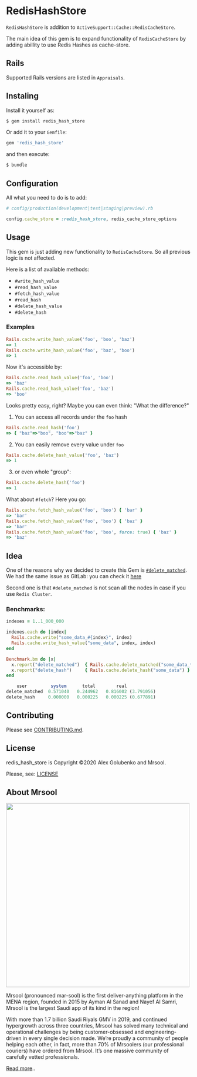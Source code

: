 # RedisHashStore
`RedisHashStore` is addition to `ActiveSupport::Cache::RedisCacheStore`.

The main idea of this gem is to expand functionality of `RedisCacheStore` by adding abillity to use Redis Hashes as cache-store.

## Rails
Supported Rails versions are listed in `Appraisals`. 
## Instaling
Install it yourself as:
```bash
$ gem install redis_hash_store
```
Or add it to your `Gemfile`:
```ruby
gem 'redis_hash_store'
```
and then execute:
```bash
$ bundle
```

## Configuration
All what you need to do is to add:
```ruby
# config/production(development|test|staging|preview).rb

config.cache_store = :redis_hash_store, redis_cache_store_options
```

## Usage
This gem is just adding new functionality to `RedisCacheStore`.
So all previous logic is not affected.

Here is a list of available methods:

* `#write_hash_value`
* `#read_hash_value`
* `#fetch_hash_value`
* `#read_hash`
* `#delete_hash_value`
* `#delete_hash`

### Examples

```ruby
Rails.cache.write_hash_value('foo', 'boo', 'baz')
=> 1
Rails.cache.write_hash_value('foo', 'baz', 'boo')
=> 1
```

Now it's accessible by:

```ruby
Rails.cache.read_hash_value('foo', 'boo')
=> 'baz'
Rails.cache.read_hash_value('foo', 'baz')
=> 'boo'
```

Looks pretty easy, right? Maybe you can even think: "What the difference?"


1. You can access all records under the `foo` hash
```ruby
Rails.cache.read_hash('foo')
=> { "baz"=>"boo", "boo"=>"baz" }
```
2. You can easily remove every value under `foo`
```ruby
Rails.cache.delete_hash_value('foo', 'baz')
=> 1
```
3. or even whole "group":
```ruby
Rails.cache.delete_hash('foo')
=> 1
```

What about `#fetch`?
Here you go:
```ruby
Rails.cache.fetch_hash_value('foo', 'boo') { 'bar' }
=> 'bar'
Rails.cache.fetch_hash_value('foo', 'boo') { 'baz' }
=> 'bar'
Rails.cache.fetch_hash_value('foo', 'boo', force: true) { 'baz' }
=> 'baz'
```

## Idea
One of the reasons why we decided to create this Gem is [`#delete_matched`](https://apidock.com/rails/ActiveSupport/Cache/Store/delete_matched).
We had the same issue as GitLab: you can check it [here](https://gitlab.com/gitlab-org/gitlab/-/issues/201808)

Second one is that `#delete_matched` is not scan all the nodes in case if you use `Redis Cluster`.

### Benchmarks:
```ruby
indexes = 1..1_000_000

indexes.each do |index|
  Rails.cache.write("some_data_#{index}", index)
  Rails.cache.write_hash_value("some_data", index, index)
end

Benchmark.bm do |x|
  x.report("delete_matched")  { Rails.cache.delete_matched("some_data_*") }
  x.report("delete_hash")     { Rails.cache.delete_hash("some_data") }
end

    user         system      total        real
delete_matched  0.571040   0.244962   0.816002 (3.791056)
delete_hash     0.000000   0.000225   0.000225 (0.677891)
```

## Contributing
Please see [CONTRIBUTING.md](https://github.com/mrsool/redis_hash_store/blob/master/CONTRIBUTING.md).

## License
redis_hash_store is Copyright ©2020 Alex Golubenko and Mrsool.

Please, see: [LICENSE](https://github.com/mrsool/redis_hash_store/blob/master/LICENSE)

## About Mrsool
<img src="https://miro.medium.com/max/2000/1*SRVN-sOkDz1if2YtezsCSQ.png" width="500">

Mrsool (pronounced mar-sool) is the first deliver-anything platform in the MENA region, founded in 2015 by Ayman Al Sanad and Nayef Al Samri, Mrsool is the largest Saudi app of its kind in the region!

With more than 1.7 billion Saudi Riyals GMV in 2019, and continued hypergrowth across three countries, Mrsool has solved many technical and operational challenges by being customer-obsessed and engineering-driven in every single decision made.
We’re proudly a community of people helping each other, in fact, more than 70% of Mrsoolers (our professional couriers) have ordered from Mrsool. It’s one massive community of carefully vetted professionals.

[Read more](https://medium.com/mrsool/mrsool-the-super-app-with-super-powers-423c3037d31a)..
